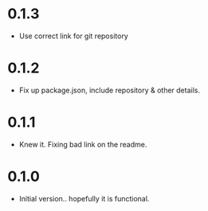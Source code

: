 # 0.1.3

- Use correct link for git repository

# 0.1.2

- Fix up package.json, include repository & other details.

# 0.1.1

- Knew it. Fixing bad link on the readme.

# 0.1.0

- Initial version.. hopefully it is functional.
